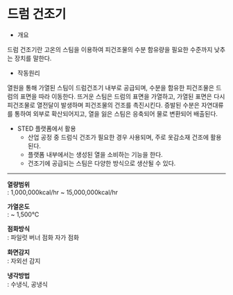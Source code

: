 # 드럼 건조기

- 개요

드럼 건조기란 고온의 스팀을 이용하여 피건조물의 수분 함유량을 필요한 수준까지 낮추는 장치를 말한다.

- 작동원리

열원을 통해 가열된 스팀이 드럼건조기 내부로 공급되며, 수분을 함유한 피건조물은 드럼의 표면을 따라 이동한다. 뜨거운 스팀은 드럼의 표면을 가열하고, 가열된 표면은 다시 피건조물로 열전달이 발생하며 피건조물의 건조를 촉진시킨다. 증발된 수분은 자연대류를 통하여 외부로 확산되어지고, 열을 잃은 스팀은 응축되어 물로 변환되어 배출된다.

- STED 플랫폼에서 활용
  - 산업 공정 중 드럼식 건조가 필요한 경우 사용되며, 주로 옷감소재 건조에 활용된다.
  - 플랫폼 내부에서는 생성된 열을 소비하는 기능을 한다.
  - 건조기에 공급되는 스팀은 다양한 방식으로 생산될 수 있다.

---

**열량범위**  
: 1,000,000kcal/hr ~ 15,000,000kcal/hr

**가열온도**  
: ~ 1,500℃

**점화방식**  
: 파일럿 버너 점화 자가 점화

**화면감지**  
: 자외선 감지

**냉각방법**  
: 수냉식, 공냉식
